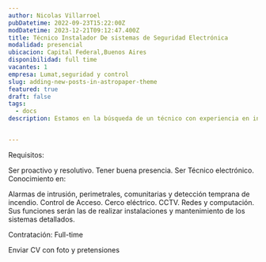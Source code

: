 ```yaml
---
author: Nicolas Villarroel
pubDatetime: 2022-09-23T15:22:00Z
modDatetime: 2023-12-21T09:12:47.400Z
title: Técnico Instalador De sistemas de Seguridad Electrónica
modalidad: presencial
ubicacion: Capital Federal,Buenos Aires
disponibilidad: full time
vacantes: 1
empresa: Lumat,seguridad y control
slug: adding-new-posts-in-astropaper-theme
featured: true
draft: false
tags:
  - docs
description: Estamos en la búsqueda de un técnico con experiencia en instalación y mantenimiento de Sistemas de Seguridad Electrónica.


---
```

Requisitos:

Ser proactivo y resolutivo.
Tener buena presencia.
Ser Técnico electrónico.
Conocimiento en:

Alarmas de intrusión, perimetrales, comunitarias y detección temprana de incendio.
Control de Acceso.
Cerco eléctrico.
CCTV.
Redes y computación.
Sus funciones serán las de realizar instalaciones y mantenimiento de los sistemas detallados.

Contratación: Full-time

Enviar CV con foto y pretensiones